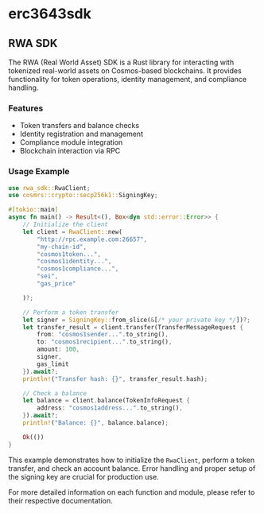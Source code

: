 # erc3643sdk

## RWA SDK

The RWA (Real World Asset) SDK is a Rust library for interacting with tokenized
real-world assets on Cosmos-based blockchains. It provides functionality for
token operations, identity management, and compliance handling.

### Features

- Token transfers and balance checks
- Identity registration and management
- Compliance module integration
- Blockchain interaction via RPC

### Usage Example

```rust
use rwa_sdk::RwaClient;
use cosmrs::crypto::secp256k1::SigningKey;

#[tokio::main]
async fn main() -> Result<(), Box<dyn std::error::Error>> {
    // Initialize the client
    let client = RwaClient::new(
        "http://rpc.example.com:26657",
        "my-chain-id",
        "cosmos1token...",
        "cosmos1identity...",
        "cosmos1compliance...",
        "sei",
        "gas_price"

    )?;

    // Perform a token transfer
    let signer = SigningKey::from_slice(&[/* your private key */])?;
    let transfer_result = client.transfer(TransferMessageRequest {
        from: "cosmos1sender...".to_string(),
        to: "cosmos1recipient...".to_string(),
        amount: 100,
        signer,
        gas_limit
    }).await?;
    println!("Transfer hash: {}", transfer_result.hash);

    // Check a balance
    let balance = client.balance(TokenInfoRequest {
        address: "cosmos1address...".to_string(),
    }).await?;
    println!("Balance: {}", balance.balance);

    Ok(())
}
```

This example demonstrates how to initialize the `RwaClient`, perform a token
transfer, and check an account balance. Error handling and proper setup of the
signing key are crucial for production use.

For more detailed information on each function and module, please refer to their
respective documentation.
